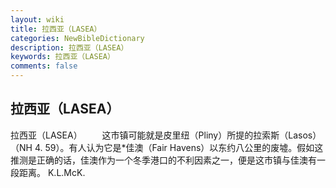```yaml
---
layout: wiki
title: 拉西亚（LASEA）
categories: NewBibleDictionary
description: 拉西亚（LASEA）
keywords: 拉西亚（LASEA）
comments: false
---
```


## 拉西亚（LASEA）



拉西亚（LASEA）
　　这市镇可能就是皮里纽（Pliny）所提的拉索斯（Lasos）（NH
4. 59）。有人认为它是*佳澳（Fair Havens）以东约八公里的废墟。假如这推测是正确的话，佳澳作为一个冬季港口的不利因素之一，便是这市镇与佳澳有一段距离。
K.L.McK.




